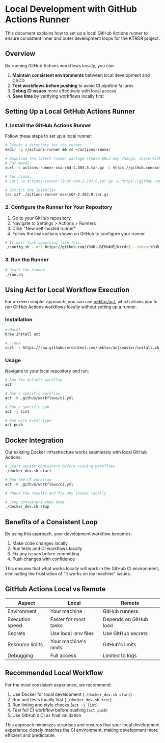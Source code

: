 # Local Development with GitHub Actions Runner

This document explains how to set up a local GitHub Actions runner to ensure consistent inner and outer development loops for the KTRDR project.

## Overview

By running GitHub Actions workflows locally, you can:

1. **Maintain consistent environments** between local development and CI/CD
2. **Test workflows before pushing** to avoid CI pipeline failures
3. **Debug CI issues** more effectively with local access
4. **Save time** by verifying workflows locally first

## Setting Up a Local GitHub Actions Runner

### 1. Install the GitHub Actions Runner

Follow these steps to set up a local runner:

```bash
# Create a directory for the runner
mkdir -p ~/actions-runner && cd ~/actions-runner

# Download the latest runner package (these URLs may change, check GitHub's documentation)
# For macOS:
curl -o actions-runner-osx-x64-2.303.0.tar.gz -L https://github.com/actions/runner/releases/download/v2.303.0/actions-runner-osx-x64-2.303.0.tar.gz

# For Linux:
# curl -o actions-runner-linux-x64-2.303.0.tar.gz -L https://github.com/actions/runner/releases/download/v2.303.0/actions-runner-linux-x64-2.303.0.tar.gz

# Extract the installer
tar xzf ./actions-runner-osx-x64-2.303.0.tar.gz
```

### 2. Configure the Runner for Your Repository

1. Go to your GitHub repository
2. Navigate to Settings > Actions > Runners
3. Click "New self-hosted runner"
4. Follow the instructions shown on GitHub to configure your runner

```bash
# It will look something like this:
./config.sh --url https://github.com/YOUR-USERNAME/ktrdr2 --token YOUR_TOKEN
```

### 3. Run the Runner

```bash
# Start the runner
./run.sh
```

## Using Act for Local Workflow Execution

For an even simpler approach, you can use [nektos/act](https://github.com/nektos/act), which allows you to run GitHub Actions workflows locally without setting up a runner.

### Installation

```bash
# MacOS
brew install act

# Linux
curl -s https://raw.githubusercontent.com/nektos/act/master/install.sh | sudo bash
```

### Usage

Navigate to your local repository and run:

```bash
# Run the default workflow
act

# Run a specific workflow
act -W .github/workflows/ci.yml

# Run a specific job
act -j lint

# Run with event type
act push
```

## Docker Integration

Our existing Docker infrastructure works seamlessly with local GitHub Actions:

```bash
# Start Docker containers before running workflows
./docker_dev.sh start

# Run the CI workflow
act -W .github/workflows/ci.yml

# Check the results and fix any issues locally

# Stop containers when done
./docker_dev.sh stop
```

## Benefits of a Consistent Loop

By using this approach, your development workflow becomes:

1. Make code changes locally
2. Run tests and CI workflows locally
3. Fix any issues before committing
4. Push changes with confidence

This ensures that what works locally will work in the GitHub CI environment, eliminating the frustration of "it works on my machine" issues.

## GitHub Actions Local vs Remote

| Aspect | Local | Remote |
|--------|-------|--------|
| Environment | Your machine | GitHub runners |
| Execution speed | Faster for most tasks | Depends on GitHub load |
| Secrets | Use local .env files | Use GitHub secrets |
| Resource limits | Your machine's limits | GitHub's limits |
| Debugging | Full access | Limited to logs |

## Recommended Local Workflow

For the most consistent experience, we recommend:

1. Use Docker for local development (`./docker_dev.sh start`)
2. Run unit tests locally first (`./docker_dev.sh test`)
3. Run linting and style checks (`act -j lint`)
4. Test full CI workflow before pushing (`act push`)
5. Use GitHub's CI as final validation

This approach minimizes surprises and ensures that your local development experience closely matches the CI environment, making development more efficient and predictable.